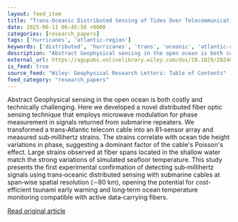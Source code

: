 ```yaml
---
layout: feed_item
title: "Trans‐Oceanic Distributed Sensing of Tides Over Telecommunication Cable Between Portugal and Brazil"
date: 2025-06-11 06:45:58 +0000
categories: [research_papers]
tags: ['hurricanes', 'atlantic-region']
keywords: ['distributed', 'hurricanes', 'trans', 'oceanic', 'atlantic-region']
description: "Abstract Geophysical sensing in the open ocean is both costly and technically challenging"
external_url: https://agupubs.onlinelibrary.wiley.com/doi/10.1029/2024GL114414?af=R
is_feed: true
source_feed: "Wiley: Geophysical Research Letters: Table of Contents"
feed_category: "research_papers"
---
```


Abstract Geophysical sensing in the open ocean is both costly and technically challenging. Here we developed a novel distributed fiber optic sensing technique that employs microwave modulation for phase measurement in signals returned from submarine repeaters. We transformed a trans‐Atlantic telecom cable into an 81‐sensor array and measured sub‐millihertz strains. The strains correlate with ocean tide height variations in phase, suggesting a dominant factor of the cable's Poisson's effect. Large strains observed at fiber spans located in the shallow water match the strong variations of simulated seafloor temperature. This study presents the first experimental confirmation of detecting sub‐millihertz signals using trans‐oceanic distributed sensing with submarine cables at span‐wise spatial resolution (∼80 km), opening the potential for cost‐efficient tsunami early warning and long‐term ocean temperature monitoring compatible with active data‐carrying fibers.

[Read original article](https://agupubs.onlinelibrary.wiley.com/doi/10.1029/2024GL114414?af=R)
